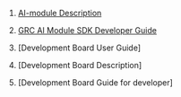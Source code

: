 
1. [AI-module Description](/docs/GRC_AI-module.md)
2. [GRC AI Module SDK Developer Guide](docs/GRC_AI_module_SDK_Developer_Guide.md)
  
3. [Development Board User Guide]
4. [Development Board Description]
5. [Development Board Guide for developer]
   
   
